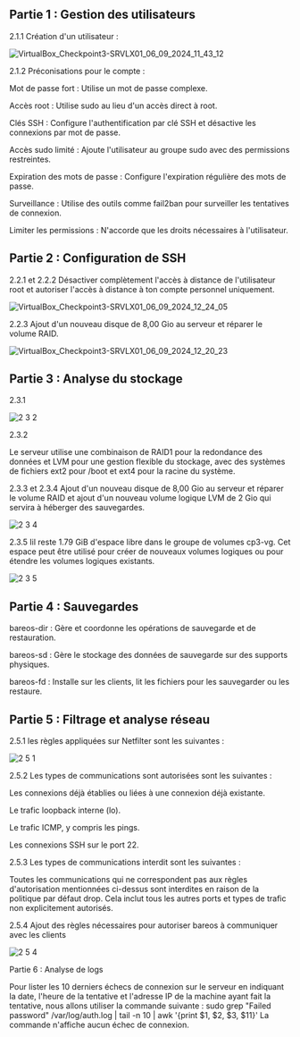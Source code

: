 ## Partie 1 : Gestion des utilisateurs

2.1.1 Création d'un utilisateur :

![VirtualBox_Checkpoint3-SRVLX01_06_09_2024_11_43_12](https://github.com/user-attachments/assets/90763aef-17e1-4026-8ff0-a4106bfa3500)

2.1.2
Préconisations pour le compte :

Mot de passe fort : Utilise un mot de passe complexe.

Accès root : Utilise sudo au lieu d'un accès direct à root.

Clés SSH : Configure l'authentification par clé SSH et désactive les connexions par mot de passe.

Accès sudo limité : Ajoute l'utilisateur au groupe sudo avec des permissions restreintes.

Expiration des mots de passe : Configure l'expiration régulière des mots de passe.

Surveillance : Utilise des outils comme fail2ban pour surveiller les tentatives de connexion.

Limiter les permissions : N'accorde que les droits nécessaires à l'utilisateur.


## Partie 2 : Configuration de SSH

2.2.1 et 2.2.2 Désactiver complètement l'accès à distance de l'utilisateur root et autoriser l'accès à distance à ton compte personnel uniquement.

![VirtualBox_Checkpoint3-SRVLX01_06_09_2024_12_24_05](https://github.com/user-attachments/assets/e5a57150-780e-4ef9-ac7a-5ba7fb32fd22)

2.2.3 Ajout d'un nouveau disque de 8,00 Gio au serveur et réparer le volume RAID.

![VirtualBox_Checkpoint3-SRVLX01_06_09_2024_12_20_23](https://github.com/user-attachments/assets/ab13bf55-7880-48f6-b01f-261f8cb8c037)

## Partie 3 : Analyse du stockage

2.3.1

![2 3 2](https://github.com/user-attachments/assets/c9d63f03-8e2b-4a97-838a-bd196ac2a248)


2.3.2

Le serveur utilise une combinaison de RAID1 pour la redondance des données et LVM pour une gestion flexible du stockage, avec des systèmes de fichiers ext2 pour /boot et ext4 pour la racine du système.

2.3.3 et 2.3.4 Ajout d'un nouveau disque de 8,00 Gio au serveur et réparer le volume RAID et ajout d'un nouveau volume logique LVM de 2 Gio qui servira à héberger des sauvegardes.

![2 3 4](https://github.com/user-attachments/assets/2b227345-b88c-4835-8832-1116f26464e6)

2.3.5 Iil reste 1.79 GiB d'espace libre dans le groupe de volumes cp3-vg. Cet espace peut être utilisé pour créer de nouveaux volumes logiques ou pour étendre les volumes logiques existants.

![2 3 5](https://github.com/user-attachments/assets/a7bd2496-6b47-46b7-83eb-60f1d103b64d)


## Partie 4 : Sauvegardes

bareos-dir : Gère et coordonne les opérations de sauvegarde et de restauration.

bareos-sd : Gère le stockage des données de sauvegarde sur des supports physiques.

bareos-fd : Installe sur les clients, lit les fichiers pour les sauvegarder ou les restaure.


## Partie 5 : Filtrage et analyse réseau

2.5.1  les règles appliquées sur Netfilter sont les suivantes : 

![2 5 1](https://github.com/user-attachments/assets/c32cf710-89f0-4257-9712-f6288d2a67d4)


2.5.2  Les types de communications sont autorisées sont les suivantes :

Les connexions déjà établies ou liées à une connexion déjà existante.

Le trafic loopback interne (lo).

Le trafic ICMP, y compris les pings.

Les connexions SSH sur le port 22.

2.5.3 Les types de communications interdit sont les suivantes : 

Toutes les communications qui ne correspondent pas aux règles d'autorisation mentionnées ci-dessus sont interdites en raison de la politique par défaut drop. Cela inclut tous les autres ports et types de trafic non explicitement autorisés.

2.5.4 Ajout des règles nécessaires pour autoriser bareos à communiquer avec les clients

![2 5 4](https://github.com/user-attachments/assets/b8df2f8b-4e45-4959-8546-a522b66b6199)


Partie 6 : Analyse de logs

Pour lister les 10 derniers échecs de connexion sur le serveur en indiquant la date, l'heure de la tentative et l'adresse IP de la machine ayant fait la tentative, nous allons utiliser la commande suivante : sudo grep "Failed password" /var/log/auth.log | tail -n 10 | awk '{print $1, $2, $3, $11}'
La commande n'affiche aucun échec de connexion.

